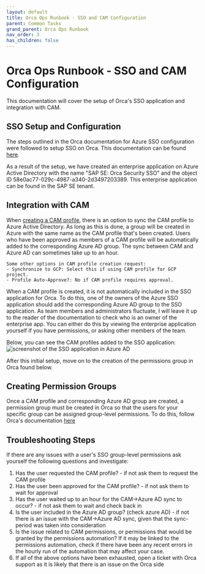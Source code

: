 ```yaml
---
layout: default
title: Orca Ops Runbook - SSO and CAM Configuration
parent: Common Tasks
grand_parent: Orca Ops Runbook
nav_order: 3
has_children: false
---
```


# Orca Ops Runbook - SSO and CAM Configuration

This documentation will cover the setup of Orca's SSO application and integration with CAM.

## SSO Setup and Configuration

The steps outlined in the Orca documentation for Azure SSO configuration were followed to setup SSO on Orca. This documentation can be found [here](https://docs.orcasecurity.io/v1/docs/integrating-azure-ad-sso-and-scim#configuring-integration).

As a result of the setup, we have created an enterprise application on Azure Active Directory with the name "SAP SE: Orca Security SSO" and the object ID 58e0ac77-029c-4987-a340-2d3497203389. This enterprise application can be found in the SAP SE tenant.

## Integration with CAM

When [creating a CAM profile](https://sap.service-now.com/sp?id=sc_cat_item&sys_id=18b5a0e51bdef454341e11739b4bcb97&sysparm_category=93cc7f571ba07850d9c921fbbb4bcb7d), there is an option to sync the CAM profile to Azure Active Directory. As long as this is done, a group will be created in Azure with the same name as the CAM profile that's been created. Users who have been approved as members of a CAM profile will be automatically added to the corresponding Azure AD group. The sync between CAM and Azure AD can sometimes take up to an hour.

    Some other options in CAM profile creation request:
    - Synchronize to GCP: Select this if using CAM profile for GCP project.
    - Profile Auto-Approve?: No if CAM profile requires approval.

When a CAM profile is created, it is not automatically included in the SSO application for Orca. To do this, one of the owners of the Azure SSO application should add the corresponding Azure AD group to the SSO application. As team members and administrators fluctuate, I will leave it up to the reader of the documentation to check who is an owner of the enterprise app. You can either do this by viewing the enterprise application yourself if you have permissions, or asking other members of the team.

Below, you can see the CAM profiles added to the SSO application:
<img title="OrcaAzureEnterpriseApp" alt="screenshot of the SSO application in Azure AD" src="/assets/docs-images/orca_ops_runbooks/SSO_enterprise_app.png">

After this initial setup, move on to the creation of the permissions group in Orca found below.

## Creating Permission Groups

Once a CAM profile and corresponding Azure AD group are created, a permission group must be created in Orca so that the users for your specific group can be assigned group-level permissions. To do this, follow Orca's documentation [here](https://docs.orcasecurity.io/docs/integrating-azure-ad-sso-and-scim#creating-a-user-group-in-orca)

## Troubleshooting Steps

If there are any issues with a user's SSO group-level permissions ask yourself the following questions and investigate:

1. Has the user requested the CAM profile? - if not ask them to request the CAM profile
2. Has the user been approved for the CAM profile? - if not ask them to wait for approval
3. Has the user waited up to an hour for the CAM->Azure AD sync to occur? - if not ask them to wait and check back in
4. Is the user included in the Azure AD group? (check azure AD) - if not there is an issue with the CAM->Azure AD sync, given that the sync-period was taken into consideration
5. Is the issue related to CAM permissions, or permissions that would be granted by the permissions automation? If it may be linked to the permissions automation, check if there have been any recent errors in the hourly run of the automation that may affect your case.
6. If all of the above options have been exhausted, open a ticket with Orca support as it is likely that there is an issue on the Orca side
